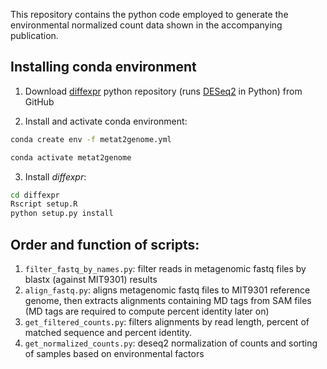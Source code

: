 This repository contains the python code employed to generate the environmental normalized count data shown in the accompanying publication.


## Installing conda environment

1. Download [diffexpr](https://github.com/wckdouglas/diffexpr) python repository (runs [DESeq2](https://bioconductor.org/packages/release/bioc/html/DESeq2.html) in Python) from GitHub

2. Install and activate conda environment:

```bash
conda create env -f metat2genome.yml

conda activate metat2genome
```

3. Install _diffexpr_:

```bash
cd diffexpr
Rscript setup.R
python setup.py install
```

## Order and function of scripts:

1. ```filter_fastq_by_names.py```: filter reads in metagenomic fastq files by blastx (against MIT9301) results
2. ```align_fastq.py```: aligns metagenomic fastq files to MIT9301 reference genome, then extracts alignments containing MD tags from SAM files (MD tags are required to compute percent identity later on)
3. ```get_filtered_counts.py```: filters alignments by read length, percent of matched sequence and percent identity.
4. ```get_normalized_counts.py```: deseq2 normalization of counts and sorting of samples based on environmental factors
